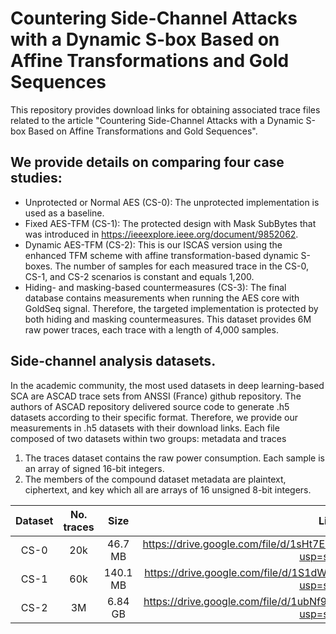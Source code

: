 # Countering Side-Channel Attacks with a Dynamic S-box Based on Affine Transformations and Gold Sequences
This repository provides download links for obtaining associated trace files related to the article "Countering Side-Channel Attacks with a Dynamic S-box Based on Affine Transformations and Gold Sequences".

## We provide details on comparing four case studies:
- Unprotected or Normal AES (CS-0): The unprotected implementation is used as a baseline.
- Fixed AES-TFM (CS-1): The protected design with Mask SubBytes that was introduced in https://ieeexplore.ieee.org/document/9852062.
- Dynamic AES-TFM (CS-2): This is our ISCAS version using the enhanced TFM scheme with affine transformation-based dynamic S-boxes. The number of samples for each measured trace in the CS-0, CS-1, and CS-2 scenarios is constant and equals 1,200.
- Hiding- and masking-based countermeasures (CS-3): The final database contains measurements when running the AES core with GoldSeq signal. Therefore, the targeted implementation is protected by both hiding and masking countermeasures. This dataset provides 6M raw power traces, each trace with a length of 4,000 samples.

## Side-channel analysis datasets.
In the academic community, the most used datasets in deep learning-based SCA are ASCAD trace sets from ANSSI (France) github repository. The authors of ASCAD repository delivered source code to generate .h5 datasets according to their specific format.
Therefore, we provide our measurements in .h5 datasets with their download links. Each file composed of two datasets within two groups: metadata and traces
1. The traces dataset contains the raw power consumption. Each sample is an array of signed 16-bit integers. 
2. The members of the compound dataset metadata are plaintext, ciphertext, and key which all are arrays of 16 unsigned 8-bit integers.

| Dataset    | No. traces     | Size        | Link                                                                                 |
| :--------: | :------------: | :---------: | :----------------------------------------------------------------------------------: |
| CS-0       | 20k            | 46.7 MB     | https://drive.google.com/file/d/1sHt7EzNPwA830Bc_3FbTX3rhf8ivyc8d/view?usp=sharing   |
| CS-1       | 60k            | 140.1 MB    | https://drive.google.com/file/d/1S1dWd1xrbIfVksPkZdzl0PfFnDeFpb38/view?usp=sharing   |
| CS-2       | 3M             | 6.84 GB     | https://drive.google.com/file/d/1ubNf9qjSfd7QlXanqT49oT6Tp7iQaTQO/view?usp=sharing   |
